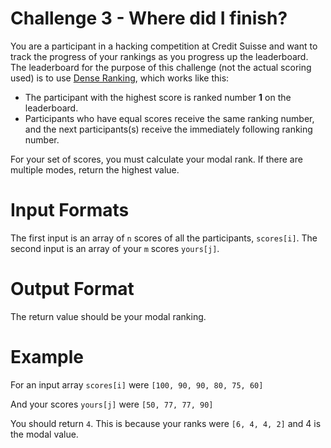 # Challenge 3 - Where did I finish?

You are a participant in a hacking competition at Credit Suisse and want to track the progress of your rankings as you progress up the leaderboard. The leaderboard for the purpose of this challenge (not the actual scoring used) is to use [Dense Ranking](https://en.wikipedia.org/wiki/Ranking#Dense_ranking_.28.221223.22_ranking.29), which works like this:
- The participant with the highest score is ranked number **1** on the leaderboard.
- Participants who have equal scores receive the same ranking number, and the next participants(s) receive the immediately following ranking number.

For your set of scores, you must calculate your modal rank. If there are multiple modes, return the highest value.

# Input Formats

The first input is an array of `n` scores of all the participants, `scores[i]`.
The second input is an array of your `m` scores `yours[j]`.

# Output Format

The return value should be your modal ranking.

# Example

For an input array `scores[i]` were `[100, 90, 90, 80, 75, 60]`

And your scores `yours[j]` were `[50, 77, 77, 90]`

You should return `4`. This is because your ranks were `[6, 4, 4, 2]` and 4 is the modal value.